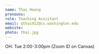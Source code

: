 ```yaml
---
name: Thai Hoang
pronouns: 
role: Teaching Assistant
email: qthai912@cs.washington.edu
website: 
photo: thai.jpg
---
```


OH: Tue 2:00-3:00pm (Zoom ID on Canvas)
